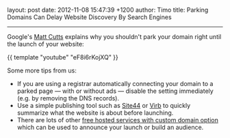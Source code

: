 layout: post
date: 2012-11-08 15:47:39 +1200
author: Timo
title: Parking Domains Can Delay Website Discovery By Search Engines


----

Google's [Matt Cutts](http://www.mattcutts.com/blog/) explains why you shouldn't park your domain right until the launch of your website:

{{ template "youtube" "eF8i6rKojXQ" }}

Some more tips from us:

* If you are using a registrar automatically connecting your domain to a parked page &mdash; with or without ads &mdash; disable the setting immediately (e.g. by removing the DNS records).
* Use a simple publishing tool such as [Site44](https://iwantmyname.com/services/personal-profile/site44-dropbox-hosting-on-custom-domain) or [Virb](https://iwantmyname.com/services/website-builder/virb-custom-domain) to quickly summarize what the website is about before launching.
* There are lots of other [free hosted services with custom domain option](https://iwantmyname.com/services/free-hosting) which can be used to announce your launch or build an audience.
